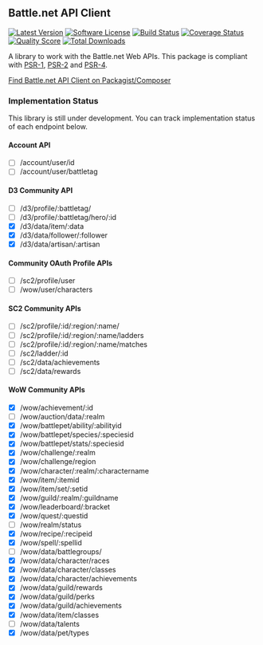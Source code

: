 ## Battle.net API Client

[![Latest Version](https://img.shields.io/github/release/pwnraid/bnet.svg?style=flat-square)](https://github.com/pwnraid/bnet/releases)
[![Software License](https://img.shields.io/badge/license-MIT-brightgreen.svg?style=flat-square)](LICENSE)
[![Build Status](https://img.shields.io/travis/pwnraid/bnet/master.svg?style=flat-square)](https://travis-ci.org/pwnraid/bnet)
[![Coverage Status](https://img.shields.io/scrutinizer/coverage/g/pwnraid/bnet.svg?style=flat-square)](https://scrutinizer-ci.com/g/pwnraid/bnet/code-structure)
[![Quality Score](https://img.shields.io/scrutinizer/g/pwnraid/bnet.svg?style=flat-square)](https://scrutinizer-ci.com/g/pwnraid/bnet)
[![Total Downloads](https://img.shields.io/packagist/dt/pwnraid/bnet.svg?style=flat-square)](https://packagist.org/packages/pwnraid/bnet)

A library to work with the Battle.net Web APIs. This package is compliant with [PSR-1], [PSR-2] and [PSR-4].

[Find Battle.net API Client on Packagist/Composer](https://packagist.org/packages/pwnraid/bnet)

[PSR-1]: https://github.com/php-fig/fig-standards/blob/master/accepted/PSR-1-basic-coding-standard.md
[PSR-2]: https://github.com/php-fig/fig-standards/blob/master/accepted/PSR-2-coding-style-guide.md
[PSR-4]: https://github.com/php-fig/fig-standards/blob/master/accepted/PSR-4-autoloader.md

### Implementation Status

This library is still under development. You can track implementation status of each endpoint below.

#### Account API

- [ ] /account/user/id
- [ ] /account/user/battletag

#### D3 Community API

- [ ] /d3/profile/:battletag/
- [ ] /d3/profile/:battletag/hero/:id
- [x] /d3/data/item/:data
- [x] /d3/data/follower/:follower
- [x] /d3/data/artisan/:artisan

#### Community OAuth Profile APIs

- [ ] /sc2/profile/user
- [ ] /wow/user/characters

#### SC2 Community APIs

- [ ] /sc2/profile/:id/:region/:name/
- [ ] /sc2/profile/:id/:region/:name/ladders
- [ ] /sc2/profile/:id/:region/:name/matches
- [ ] /sc2/ladder/:id
- [ ] /sc2/data/achievements
- [ ] /sc2/data/rewards

#### WoW Community APIs

- [x] /wow/achievement/:id
- [ ] /wow/auction/data/:realm
- [x] /wow/battlepet/ability/:abilityid
- [x] /wow/battlepet/species/:speciesid
- [x] /wow/battlepet/stats/:speciesid
- [x] /wow/challenge/:realm
- [x] /wow/challenge/region
- [x] /wow/character/:realm/:charactername
- [x] /wow/item/:itemid
- [x] /wow/item/set/:setid
- [x] /wow/guild/:realm/:guildname
- [x] /wow/leaderboard/:bracket
- [x] /wow/quest/:questid
- [ ] /wow/realm/status
- [x] /wow/recipe/:recipeid
- [x] /wow/spell/:spellid
- [ ] /wow/data/battlegroups/
- [x] /wow/data/character/races
- [x] /wow/data/character/classes
- [x] /wow/data/character/achievements
- [x] /wow/data/guild/rewards
- [x] /wow/data/guild/perks
- [x] /wow/data/guild/achievements
- [x] /wow/data/item/classes
- [ ] /wow/data/talents
- [x] /wow/data/pet/types
